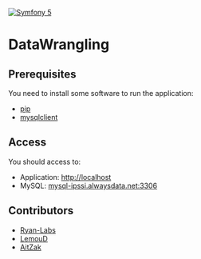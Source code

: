 [![Symfony 5](https://img.shields.io/badge/Powered%20by-Django-green.svg?style=flat)](https://www.djangoproject.com)

# DataWrangling

## Prerequisites

You need to install some software to run the application:

- [pip](https://www.python.org/downloads/)
- [mysqlclient](https://pypi.org/project/mysqlclient/)


## Access

You should access to:

- Application: [http://localhost](http://localhost) 
- MySQL: [mysql-ipssi.alwaysdata.net:3306](https://www.alwaysdata.com/fr/)


## Contributors

- [Ryan-Labs](https://github.com/Ryan-Labs) 
- [LemouD](https://github.com/LemouD) 
- [AitZak](https://github.com/AitZak) 
